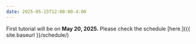 ```yaml
---
date: 2025-05-15T12:00:00-4:00
---
```

First tutorial will be on __May 20, 2025.__ Please check the schedule [here.]({{ site.baseurl }}/schedule/)